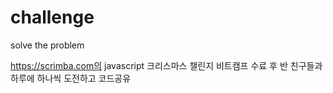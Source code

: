 # challenge
solve the problem

https://scrimba.com의 javascript 크리스마스 챌린지
비트캠프 수료 후 반 친구들과 하루에 하나씩 도전하고 코드공유
